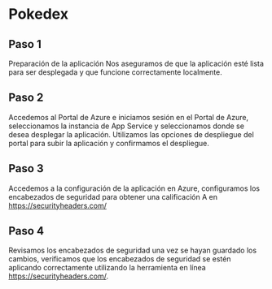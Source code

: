 # Pokedex

## Paso 1
Preparación de la aplicación
Nos aseguramos de que la aplicación esté lista para ser desplegada y que funcione correctamente localmente.

## Paso 2
Accedemos al Portal de Azure e iniciamos sesión en el Portal de Azure, seleccionamos la instancia de App Service y seleccionamos donde se desea desplegar la aplicación.
Utilizamos las opciones de despliegue del portal para subir la aplicación y confirmamos el despliegue.

## Paso 3
Accedemos a la configuración de la aplicación en Azure, configuramos los encabezados de seguridad para obtener una calificación A en https://securityheaders.com/ 

## Paso 4
Revisamos los encabezados de seguridad una vez se hayan guardado los cambios, verificamos que los encabezados de seguridad se estén aplicando correctamente utilizando la herramienta en línea https://securityheaders.com/.


